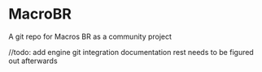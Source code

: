 # MacroBR
A git repo for Macros BR as a community project


//todo:
add engine git integration
documentation
rest needs to be figured out afterwards
